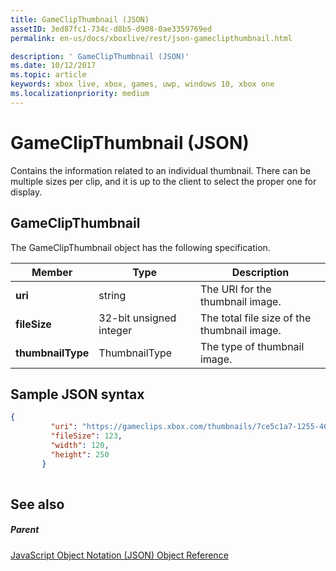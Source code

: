 ```yaml
---
title: GameClipThumbnail (JSON)
assetID: 3ed87fc1-734c-d8b5-d908-0ae3359769ed
permalink: en-us/docs/xboxlive/rest/json-gameclipthumbnail.html

description: ' GameClipThumbnail (JSON)'
ms.date: 10/12/2017
ms.topic: article
keywords: xbox live, xbox, games, uwp, windows 10, xbox one
ms.localizationpriority: medium
---
```

# GameClipThumbnail (JSON)
Contains the information related to an individual thumbnail. There can be multiple sizes per clip, and it is up to the client to select the proper one for display. 
<a id="ID4EN"></a>

 
## GameClipThumbnail
 
The GameClipThumbnail object has the following specification.
 
| Member| Type| Description| 
| --- | --- | --- | 
| <b>uri</b>| string| The URI for the thumbnail image.| 
| <b>fileSize</b>| 32-bit unsigned integer| The total file size of the thumbnail image.| 
| <b>thumbnailType</b>| ThumbnailType| The type of thumbnail image.| 
  
<a id="ID4EAC"></a>

 
## Sample JSON syntax
 

```json
{
         "uri": "https://gameclips.xbox.com/thumbnails/7ce5c1a7-1255-46d3-a90e-34a0e2dfab06/small.jpg",
         "fileSize": 123,
         "width": 120,
         "height": 250
       }
    
```

  
<a id="ID4EJC"></a>

 
## See also
 
<a id="ID4ELC"></a>

 
##### Parent 

[JavaScript Object Notation (JSON) Object Reference](atoc-xboxlivews-reference-json.md)

   